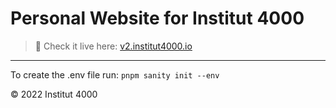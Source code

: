 # Personal Website for Institut 4000

> 📡 Check it live here: [v2.institut4000.io](https://v2.institut4000.io/?utm_medium=social&utm_source=Github&utm_campaign=readme)

---

To create the .env file run: `pnpm sanity init --env`

© 2022 Institut 4000
